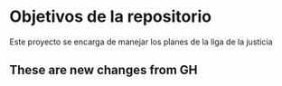 # Objetivos de la repositorio

Este proyecto se encarga de manejar los planes de la liga de la justicia

## These are new changes from GH
